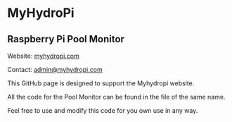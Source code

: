 # MyHydroPi

## Raspberry Pi Pool Monitor

Website: [myhydropi.com](https://myhydropi.com)

Contact: admin@myhydropi.com

This GitHub page is designed to support the Myhydropi website.

All the code for the Pool Monitor can be found in the file of the same name.

Feel free to use and modify this code for you own use in any way.
